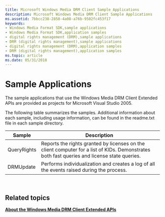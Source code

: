 ```yaml
---
title: Microsoft Windows Media DRM Client Sample Applications
description: Microsoft Windows Media DRM Client Sample Applications
ms.assetid: 7bbcc238-2858-4a08-a76b-9502fc453f17
keywords:
- Windows Media Format SDK,sample applications
- Windows Media Format SDK,application samples
- digital rights management (DRM),sample applications
- DRM (digital rights management),sample applications
- digital rights management (DRM),application samples
- DRM (digital rights management),application samples
ms.topic: article
ms.date: 05/31/2018
---
```


# Sample Applications

The sample applications that use the Windows Media DRM Client Extended APIs are provided as projects for Microsoft Visual Studio 2005.

The following table summarizes the samples. Additional information about each sample, including usage information, can be found in the readme.txt file in each sample directory.



| Sample      | Description                                                                                                                                 |
|-------------|---------------------------------------------------------------------------------------------------------------------------------------------|
| QueryRights | Reports the rights granted by licenses on the client computer for a list of KIDs. Demonstrates both fast queries and license state queries. |
| DRMUpdate   | Performs individualization and creates a log of all the events raised during the process.                                                   |



 

## Related topics

<dl> <dt>

[**About the Windows Media DRM Client Extended APIs**](about-the-windows-media-drm-client-extended-apis.md)
</dt> </dl>

 

 




